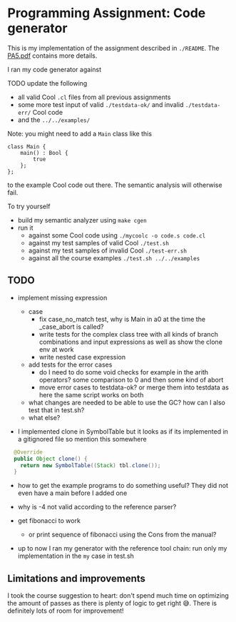 # Programming Assignment: Code generator

This is my implementation of the assignment described in `./README`. The
[PA5.pdf](https://web.stanford.edu/class/cs143/handouts/PA4.pdf) contains more details.

I ran my code generator against

TODO update the following

* all valid Cool `.cl` files from all previous assignments
* some more test input of valid `./testdata-ok/` and invalid `./testdata-err/` Cool code
* and the `../../examples/`

Note: you might need to add a `Main` class like this

```
class Main {
	main() : Bool {
		true
	};
};
```

to the example Cool code out there. The semantic analysis will otherwise fail.

To try yourself

* build my semantic analyzer using `make cgen`
* run it
  * against some Cool code using `./mycoolc -o code.s code.cl`
  * against my test samples of valid Cool `./test.sh`
  * against my test samples of invalid Cool `./test-err.sh`
  * against all the course examples `./test.sh ../../examples`

## TODO

* implement missing expression
  * case
    * fix case_no_match test, why is Main in a0 at the time the _case_abort is called?
    * write tests for the complex class tree with all kinds of branch combinations and input
    expressions as well as show the clone env at work
    * write nested case expression
  * add tests for the error cases
    * do I need to do some void checks for example in the arith operators? some comparison to 0 and
      then some kind of abort
    * move error cases to testdata-ok? or merge them into testdata as here the same script works on
      both
  * what changes are needed to be able to use the GC? how can I also test that in test.sh?
  * what else?

* I implemented clone in SymbolTable but it looks as if its implemented in a gitignored file so
mention this somewhere

```java
  @Override
  public Object clone() {
    return new SymbolTable((Stack) tbl.clone());
  }
```

* how to get the example programs to do something useful? They did not even have a main before I
added one
* why is -4 not valid according to the reference parser?
* get fibonacci to work
  * or print sequence of fibonacci using the Cons from the manual?

* up to now I ran my generator with the reference tool chain: run only my implementation in the `my`
case in test.sh

## Limitations and improvements

I took the course suggestion to heart: don't spend much time on optimizing the amount of passes as
there is plenty of logic to get right 😅. There is definitely lots of room for improvement!

